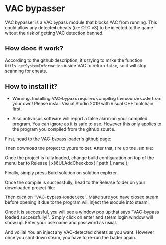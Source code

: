 # VAC bypasser

VAC bypasser is a VAC bypass module that blocks VAC from running. This could allow any detected cheats (i.e: OTC v3) to be injected to the game witout the risk of getting VAC detection banned.

## How does it work?

According to the github description, it's trying to make the function `Utils_getSystemInformation` inside VAC to return `false`, so it will stop   scanning for cheats.

## How to install it?

* Warning: Installing VAC-bypass requires compiling the source code from your own! Please install Visual Studio 2019 with Visual C++ toolchain first.

* Also antivirsus software will report a false alarm on your compiled program. You can ignore as it is safe to use. However this only applies to the program you compiled from the github source.

First, head to the VAC-bypass loader's [github page](https://github.com/danielkrupinski/VAC-Bypass-Loader):

Then download the project to youre folder. After that, fire up the .sln file:

Once the project is fully loaded, change build configuration on top of the menu bar to Release | x86UI.AddCheckbox( [ path ], name );

Finally, simply press Build solution on solution explorer.

Once the compile is successfully, head to the Release folder on your downloaded project file:

Then click on "VAC-bypass-loader.exe". Make sure you have closed steam before opening it due to the program will inject the module into steam.

Once it is successful, you will see a window pop up that says "VAC-bypass loaded successfully!". Simply click on enter and steam login window will show up. Enter your username and password as usual.

And vollia! You an inject any VAC-detected cheats as you want. However once you shut down steam, you have to re-run the loader again.
